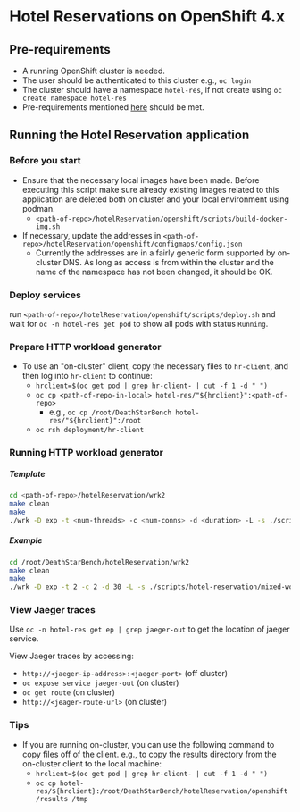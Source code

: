 # Hotel Reservations on OpenShift 4.x

## Pre-requirements

- A running OpenShift cluster is needed.
- The user should be authenticated to this cluster e.g., `oc login`
- The cluster should have a namespace `hotel-res`, if not create using `oc create namespace hotel-res`
- Pre-requirements mentioned [here](https://github.com/delimitrou/DeathStarBench/blob/master/hotelReservation/README.md) should be met.

## Running the Hotel Reservation application

### Before you start

- Ensure that the necessary local images have been made. Before executing this script make sure already existing images related to this application are deleted both on cluster and your local environment using podman.
  - `<path-of-repo>/hotelReservation/openshift/scripts/build-docker-img.sh`
- If necessary, update the addresses in `<path-of-repo>/hotelReservation/openshift/configmaps/config.json`
  - Currently the addresses are in a fairly generic form supported by on-cluster DNS. As long as
    access is from within the cluster and the name of the namespace has not been changed, it should be OK.

### Deploy services

run `<path-of-repo>/hotelReservation/openshift/scripts/deploy.sh`
and wait for `oc -n hotel-res get pod` to show all pods with status `Running`.


### Prepare HTTP workload generator
- To use an "on-cluster" client, copy the necessary files to `hr-client`, and then log into `hr-client` to continue:
  - `hrclient=$(oc get pod | grep hr-client- | cut -f 1 -d " ")`
  - `oc cp <path-of-repo-in-local> hotel-res/"${hrclient}":<path-of-repo>`
    - e.g., `oc cp /root/DeathStarBench hotel-res/"${hrclient}":/root`
  - `oc rsh deployment/hr-client`

### Running HTTP workload generator

##### Template
```bash
cd <path-of-repo>/hotelReservation/wrk2
make clean
make
./wrk -D exp -t <num-threads> -c <num-conns> -d <duration> -L -s ./scripts/hotel-reservation/mixed-workload_type_1.lua http://frontend.hotel-res.svc.cluster.local:5000 -R <reqs-per-sec>
```

##### Example
```bash
cd /root/DeathStarBench/hotelReservation/wrk2
make clean
make
./wrk -D exp -t 2 -c 2 -d 30 -L -s ./scripts/hotel-reservation/mixed-workload_type_1.lua http://frontend.hotel-res.svc.cluster.local:5000 -R 2
```


### View Jaeger traces

Use `oc -n hotel-res get ep | grep jaeger-out` to get the location of jaeger service.

View Jaeger traces by accessing:
- `http://<jaeger-ip-address>:<jaeger-port>`  (off cluster)
- `oc expose service jaeger-out` (on cluster)
- `oc get route` (on cluster)
- `http://<jeager-route-url>`  (on cluster)


### Tips

- If you are running on-cluster, you can use the following command to copy files off of the client.
e.g., to copy the results directory from the on-cluster client to the local machine:
  - `hrclient=$(oc get pod | grep hr-client- | cut -f 1 -d " ")`
  - `oc cp hotel-res/${hrclient}:/root/DeathStarBench/hotelReservation/openshift/results /tmp`

